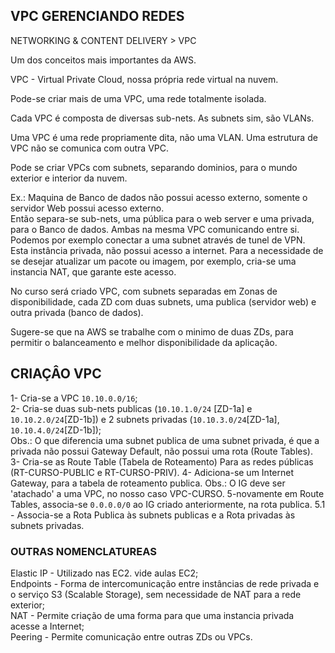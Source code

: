 ## VPC GERENCIANDO REDES
NETWORKING & CONTENT DELIVERY > VPC

Um dos conceitos mais importantes da AWS.  

VPC - Virtual Private Cloud, nossa própria rede virtual na nuvem.  

Pode-se criar mais de uma VPC, uma rede totalmente isolada.  

Cada VPC é composta de diversas sub-nets. As subnets sim, são VLANs.  

Uma VPC é uma rede propriamente dita, não uma VLAN. Uma estrutura de VPC não se comunica com outra VPC.  

Pode se criar VPCs com subnets, separando dominios, para o mundo exterior e interior da nuvem.  

Ex.: Maquina de Banco de dados não possui acesso externo, somente o servidor Web possui acesso externo.  
Então separa-se sub-nets, uma pública para o web server e uma privada, para o Banco de dados. Ambas na mesma VPC comunicando entre si.  
Podemos por exemplo conectar a uma subnet através de tunel de VPN.  
Esta instância privada, não possui acesso a internet. Para a necessidade de se desejar atualizar um pacote ou imagem, por exemplo, cria-se uma instancia NAT, que garante este acesso.  

No curso será criado VPC, com subnets separadas em Zonas de disponibilidade, cada ZD com duas subnets, uma publica (servidor web) e outra privada (banco de dados).  

Sugere-se que na AWS se trabalhe com o minimo de duas ZDs, para permitir o balanceamento e melhor disponibilidade da aplicação.  

## CRIAÇÂO VPC
1- Cria-se a VPC `10.10.0.0/16`;  
2- Cria-se duas sub-nets publicas (`10.10.1.0/24` [ZD-1a] e `10.10.2.0/24`[ZD-1b]) e 2 subnets privadas (`10.10.3.0/24`[ZD-1a], `10.10.4.0/24`[ZD-1b]);   
Obs.: O que diferencia uma subnet publica de uma subnet privada, é que a privada não possui Gateway Default, não possui uma rota (Route Tables).  
3- Cria-se as Route Table (Tabela de Roteamento) Para as redes públicas (RT-CURSO-PUBLIC e RT-CURSO-PRIV).
4- Adiciona-se um Internet Gateway, para a tabela de roteamento publica. 
Obs.: O IG deve ser 'atachado' a uma VPC, no nosso caso VPC-CURSO.
5-novamente em Route Tables, associa-se `0.0.0.0/0` ao IG criado anteriormente, na rota publica. 
5.1 - Associa-se a Rota Publica às subnets publicas e a Rota privadas às subnets privadas.  


### OUTRAS NOMENCLATUREAS  
Elastic IP - Utilizado nas EC2. vide aulas EC2;  
Endpoints - Forma de intercomunicação entre instâncias de rede privada e o serviço S3 (Scalable Storage), sem necessidade de NAT para a rede exterior;  
NAT - Permite criação de uma forma para que uma instancia privada acesse a Internet;  
Peering - Permite comunicação entre outras ZDs ou VPCs.  

